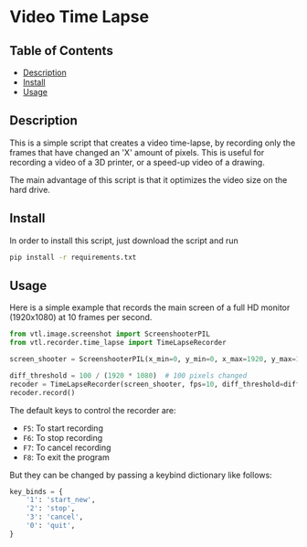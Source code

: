 # Video Time Lapse

## Table of Contents

- [Description](#description)
- [Install](#install)
- [Usage](#usage)

## Description

This is a simple script that creates a video time-lapse, by recording only
the frames that have changed an 'X' amount of pixels. This is useful for
recording a video of a 3D printer, or a speed-up video of a drawing.

The main advantage of this script is that it optimizes the video size on the
hard drive.

## Install

In order to install this script, just download the script and run

```bash
pip install -r requirements.txt
```


## Usage

Here is a simple example that records the main screen of a full HD monitor
(1920x1080) at 10 frames per second.

```py
from vtl.image.screenshot import ScreenshooterPIL
from vtl.recorder.time_lapse import TimeLapseRecorder

screen_shooter = ScreenshooterPIL(x_min=0, y_min=0, x_max=1920, y_max=1080)

diff_threshold = 100 / (1920 * 1080)  # 100 pixels changed
recoder = TimeLapseRecorder(screen_shooter, fps=10, diff_threshold=diff_threshold)
recoder.record()
```

The default keys to control the recorder are:

- `F5`: To start recording
- `F6`: To stop recording
- `F7`: To cancel recording
- `F8`: To exit the program

But they can be changed by passing a keybind dictionary like follows:

```py
key_binds = {
    '1': 'start_new',
    '2': 'stop',
    '3': 'cancel',
    '0': 'quit',
}
```